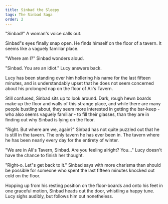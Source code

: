 ```yaml
---
title: Sinbad the Sleepy
tags: The Sinbad Saga
order: 2
---
```


"Sinbad!" A woman's voice calls out.

Sinbad"s eyes finally snap open. He finds himself on the floor of a tavern. It seems like a vaguely familiar place.

"Where am I?" Sinbad wonders aloud.

"Sinbad. You are an idiot." Lucy answers back.

<!--more-->

Lucy has been standing over him hollering his name for the last fifteen minutes, and is understandably upset that he does not seem concerned about his prolonged nap on the floor of Ali's Tavern.

Still confused, Sinbad sits up to look around. Dark, rough hewn boards make up the floor and walls of this strange place, and while there are many people bustling about, they seem more interested in getting the bar-keep - who also seems vaguely familiar - to fill their glasses, than they are in finding out why Sinbad is lying on the floor.

"Right. But where are we, again?" Sinbad has not quite puzzled out that he is still in the tavern. The only tavern he has ever been in. The tavern where he has been nearly every day for the entirety of winter.

"We are in Ali's Tavern, Sinbad. Are you feeling alright? You..." Lucy doesn't have the chance to finish her thought.

"Right-o. Let"s get back to it." Sinbad says with more charisma than should be possible for someone who spent the last fifteen minutes knocked out cold on the floor.

Hopping up from his resting position on the floor-boards and onto his feet in one graceful motion, Sinbad heads out the door, whistling a happy tune. Lucy sighs audibly, but follows him out nonetheless.
